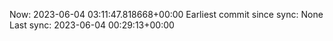 Now: 2023-06-04 03:11:47.818668+00:00 Earliest commit since sync: None Last sync: 2023-06-04 00:29:13+00:00
